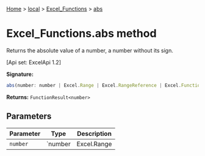[Home](./index) &gt; [local](local.md) &gt; [Excel\_Functions](local.excel_functions.md) &gt; [abs](local.excel_functions.abs.md)

# Excel\_Functions.abs method

Returns the absolute value of a number, a number without its sign. 

 \[Api set: ExcelApi 1.2\]

**Signature:**
```javascript
abs(number: number | Excel.Range | Excel.RangeReference | Excel.FunctionResult<any>): FunctionResult<number>;
```
**Returns:** `FunctionResult<number>`

## Parameters

|  Parameter | Type | Description |
|  --- | --- | --- |
|  `number` | `number | Excel.Range | Excel.RangeReference | Excel.FunctionResult<any>` |  |

